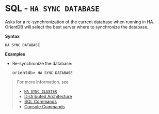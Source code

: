 # SQL - `HA SYNC DATABASE`

Asks for a re-synchronization of the current database when running in HA. OrientDB will select the best server where to synchronize the database.

**Syntax**

```
HA SYNC DATABASE
```

**Examples**

- Re-synchronize the database:

  <pre>
  orientdb> <code class='lang-sql userinput'>HA SYNC DATABASE</code>
  </pre>

>For more information, see
>- [`HA SYNC CLUSTER`](SQL-HA-Sync-Cluster.md)
>- [Distributed Architecture](Distributed-Architecture.md)
>- [SQL Commands](SQL.md)
>- [Console Commands](Console-Commands.md)
